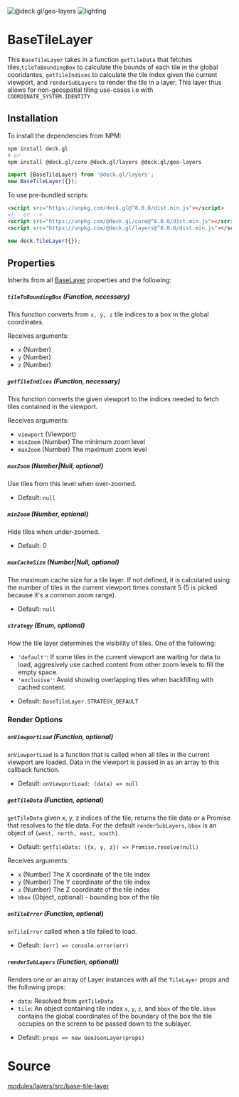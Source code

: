 <p class="badges">
  <img src="https://img.shields.io/badge/@deck.gl/geo--layers-lightgrey.svg?style=flat-square" alt="@deck.gl/geo-layers" />
  <img src="https://img.shields.io/badge/lighting-yes-blue.svg?style=flat-square" alt="lighting" />
</p>

# BaseTileLayer

This `BaseTileLayer` takes in a function `getTileData` that fetches tiles,`tileToBoundingBox` to calculate the bounds of each tile in the global cooridantes,
`getTileIndices` to calculate the tile index given the current viewport, and `renderSubLayers` to render the tile in a layer.  This layer thus allows for non-geospatial tiling use-cases i.e with `COORDINATE_SYSTEM.IDENTITY`


## Installation

To install the dependencies from NPM:

```bash
npm install deck.gl
# or
npm install @deck.gl/core @deck.gl/layers @deck.gl/geo-layers
```

```js
import {BaseTileLayer} from '@deck.gl/layers';
new BaseTileLayer({});
```

To use pre-bundled scripts:

```html
<script src="https://unpkg.com/deck.gl@^8.0.0/dist.min.js"></script>
<!-- or -->
<script src="https://unpkg.com/@deck.gl/core@^8.0.0/dist.min.js"></script>
<script src="https://unpkg.com/@deck.gl/layers@^8.0.0/dist.min.js"></script>
```

```js
new deck.TileLayer({});
```


## Properties

Inherits from all [BaseLayer](/docs/api-reference/layer.md) properties and the following:

##### `tileToBoundingBox` (Function, necessary)
This function converts from `x, y, z` tile indices to a box in the global
coordinates.

Receives arguments:

- `x` (Number)
- `y` (Number)
- `z` (Number)

##### `getTileIndices` (Function, necessary)
This function converts the given viewport to the indices needed to fetch tiles
contained in the viewport.

Receives arguments:

- `viewport` (Viewport)
- `minZoom` (Number) The minimum zoom level
- `maxZoom` (Number) The maximum zoom level

##### `maxZoom` (Number|Null, optional)

Use tiles from this level when over-zoomed.

- Default: `null`

##### `minZoom` (Number, optional)

Hide tiles when under-zoomed.

- Default: 0

##### `maxCacheSize` (Number|Null, optional)

The maximum cache size for a tile layer. If not defined, it is calculated using the number of tiles in the current viewport times constant 5 (5 is picked because it's a common zoom range).

- Default: `null`

##### `strategy` (Enum, optional)

How the tile layer determines the visibility of tiles. One of the following:

* `'default'`: If some tiles in the current viewport are waiting for data to load, aggresively use cached content from other zoom levels to fill the empty space.
* `'exclusive'`: Avoid showing overlapping tiles when backfilling with cached content.

- Default: `BaseTileLayer.STRATEGY_DEFAULT`

### Render Options

##### `onViewportLoad` (Function, optional)

`onViewportLoad` is a function that is called when all tiles in the current viewport are loaded. Data in the viewport is passed in as an array to this callback function.

- Default: `onViewportLoad: (data) => null`

##### `getTileData` (Function,  optional)

`getTileData` given x, y, z indices of the tile, returns the tile data or a Promise that resolves to the tile data. For the default `renderSubLayers`, `bbox` is an object of `{west, north, east, south}`.

- Default: `getTileData: ({x, y, z}) => Promise.resolve(null)`

Receives arguments:

- `x` (Number) The X coordinate of the tile index
- `y` (Number) The Y coordinate of the tile index
- `z` (Number) The Z coordinate of the tile index
- `bbox` (Object, optional) - bounding box of the tile

##### `onTileError` (Function, optional)

`onTileError` called when a tile failed to load.

- Default: `(err) => console.error(err)`

##### `renderSubLayers` (Function, optional))

Renders one or an array of Layer instances with all the `TileLayer` props and the following props:

* `data`: Resolved from `getTileData`
* `tile`: An object containing tile index `x`, `y`, `z`, and `bbox` of the tile. `bbox` contains the global coordinates of the boundary of the box the tile occupies on the screen to be passed down to the sublayer.

- Default: `props => new GeoJsonLayer(props)`

# Source

[modules/layers/src/base-tile-layer](https://github.com/uber/deck.gl/tree/master/modules/layers/src/base-tile-layer)

